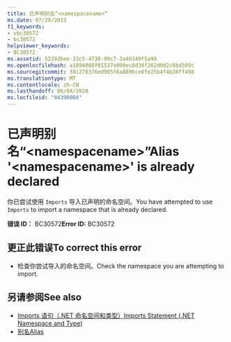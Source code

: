```yaml
---
title: 已声明别名“<namespacename>”
ms.date: 07/20/2015
f1_keywords:
- vbc30572
- bc30572
helpviewer_keywords:
- BC30572
ms.assetid: 52393bee-33c5-4738-99c7-3a40340f5a98
ms.openlocfilehash: a1894088f01537e000ec8d30f262d0d2c6bd589c
ms.sourcegitcommit: f8c270376ed905f6a8896ce0fe25b4f4b38ff498
ms.translationtype: MT
ms.contentlocale: zh-CN
ms.lasthandoff: 06/04/2020
ms.locfileid: "84390066"
---
```

# <a name="alias-namespacename-is-already-declared"></a><span data-ttu-id="2eea7-102">已声明别名“\<namespacename>”</span><span class="sxs-lookup"><span data-stu-id="2eea7-102">Alias '\<namespacename>' is already declared</span></span>
<span data-ttu-id="2eea7-103">你已尝试使用 `Imports` 导入已声明的命名空间。</span><span class="sxs-lookup"><span data-stu-id="2eea7-103">You have attempted to use `Imports` to import a namespace that is already declared.</span></span>  
  
 <span data-ttu-id="2eea7-104">**错误 ID：** BC30572</span><span class="sxs-lookup"><span data-stu-id="2eea7-104">**Error ID:** BC30572</span></span>  
  
## <a name="to-correct-this-error"></a><span data-ttu-id="2eea7-105">更正此错误</span><span class="sxs-lookup"><span data-stu-id="2eea7-105">To correct this error</span></span>  
  
- <span data-ttu-id="2eea7-106">检查你尝试导入的命名空间。</span><span class="sxs-lookup"><span data-stu-id="2eea7-106">Check the namespace you are attempting to import.</span></span>  
  
## <a name="see-also"></a><span data-ttu-id="2eea7-107">另请参阅</span><span class="sxs-lookup"><span data-stu-id="2eea7-107">See also</span></span>

- [<span data-ttu-id="2eea7-108">Imports 语句（.NET 命名空间和类型）</span><span class="sxs-lookup"><span data-stu-id="2eea7-108">Imports Statement (.NET Namespace and Type)</span></span>](../language-reference/statements/imports-statement-net-namespace-and-type.md)
- [<span data-ttu-id="2eea7-109">别名</span><span class="sxs-lookup"><span data-stu-id="2eea7-109">Alias</span></span>](../language-reference/statements/alias-clause.md)
